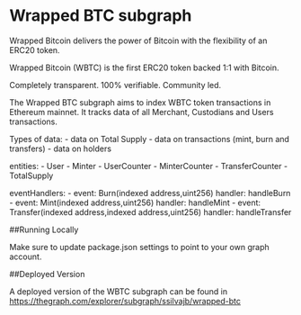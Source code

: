 # Wrapped BTC subgraph

Wrapped Bitcoin delivers the power of Bitcoin with the flexibility of an ERC20 token.

Wrapped Bitcoin (WBTC) is the first ERC20 token backed 1:1 with Bitcoin.

Completely transparent. 100% verifiable. Community led.

The Wrapped BTC subgraph aims to index WBTC token transactions in Ethereum mainnet. It tracks data of all Merchant, Custodians and Users transactions.

Types of data:
        - data on Total Supply
        - data on transactions (mint, burn and transfers)
        - data on holders

entities:
        - User
        - Minter
        - UserCounter
        - MinterCounter
        - TransferCounter
        - TotalSupply

eventHandlers:
        - event: Burn(indexed address,uint256)
          handler: handleBurn
        - event: Mint(indexed address,uint256)
          handler: handleMint
        - event: Transfer(indexed address,indexed address,uint256)
          handler: handleTransfer

##Running Locally

Make sure to update package.json settings to point to your own graph account.

##Deployed Version

A deployed version of the WBTC subgraph can be found in https://thegraph.com/explorer/subgraph/ssilvajb/wrapped-btc


